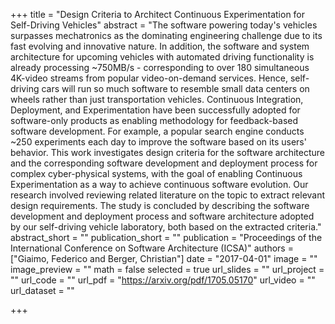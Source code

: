 +++
title = "Design Criteria to Architect Continuous Experimentation for Self-Driving Vehicles"
abstract = "The software powering today's vehicles surpasses mechatronics as the dominating engineering challenge due to its fast evolving and innovative nature. In addition, the software and system architecture for upcoming vehicles with automated driving functionality is already processing ~750MB/s - corresponding to over 180 simultaneous 4K-video streams from popular video-on-demand services. Hence, self-driving cars will run so much software to resemble small data centers on wheels rather than just transportation vehicles. Continuous Integration, Deployment, and Experimentation have been successfully adopted for software-only products as enabling methodology for feedback-based software development. For example, a popular search engine conducts ~250 experiments each day to improve the software based on its users' behavior. This work investigates design criteria for the software architecture and the corresponding software development and deployment process for complex cyber-physical systems, with the goal of enabling Continuous Experimentation as a way to achieve continuous software evolution. Our research involved reviewing related literature on the topic to extract relevant design requirements. The study is concluded by describing the software development and deployment process and software architecture adopted by our self-driving vehicle laboratory, both based on the extracted criteria."
abstract_short = ""
publication_short = ""
publication = "Proceedings of the International Conference on Software Architecture (ICSA)"
authors = ["Giaimo, Federico and Berger, Christian"]
date = "2017-04-01"
image = ""
image_preview = ""
math = false
selected = true
url_slides = ""
url_project = ""
url_code = ""
url_pdf = "https://arxiv.org/pdf/1705.05170"
url_video = ""
url_dataset = ""

+++
